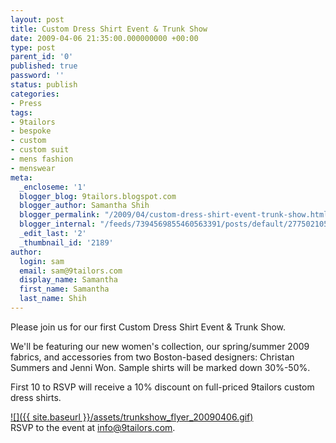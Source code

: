 ```yaml
---
layout: post
title: Custom Dress Shirt Event & Trunk Show
date: 2009-04-06 21:35:00.000000000 +00:00
type: post
parent_id: '0'
published: true
password: ''
status: publish
categories:
- Press
tags:
- 9tailors
- bespoke
- custom
- custom suit
- mens fashion
- menswear
meta:
  _encloseme: '1'
  blogger_blog: 9tailors.blogspot.com
  blogger_author: Samantha Shih
  blogger_permalink: "/2009/04/custom-dress-shirt-event-trunk-show.html"
  blogger_internal: "/feeds/7394569855460563391/posts/default/2775021059365260837"
  _edit_last: '2'
  _thumbnail_id: '2189'
author:
  login: sam
  email: sam@9tailors.com
  display_name: Samantha
  first_name: Samantha
  last_name: Shih
---
```

Please join us for our first Custom Dress Shirt Event & Trunk Show.

We'll be featuring our new women's collection, our spring/summer 2009 fabrics, and accessories from two Boston-based designers: Christan Summers and Jenni Won. Sample shirts will be marked down 30%-50%.

First 10 to RSVP will receive a 10% discount on full-priced 9tailors custom dress shirts.

[![]({{ site.baseurl }}/assets/trunkshow_flyer_20090406.gif)](http://1.bp.blogspot.com/_RlJ3L7W6dBw/Sdp2tJKcT5I/AAAAAAAAHa4/CfwCZ0H8wN8/s1600-h/trunkshow_flyer_20090406.gif)  
RSVP to the event at info@9tailors.com.